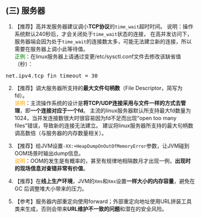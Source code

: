 

## (三) 服务器

1. 【推荐】高并发服务器建议调小**TCP协议**的`time_wait`超时时间。 说明：操作系统默认240秒后，才会关闭处于`time_wait`状态的连接，
在高并发访问下，服务器端会因为处于`time_wait`的连接数太多，可能无法建立新的连接，所以需要在服务器上调小此等待值。 
  <br><span style="color:green">正例</span>：在linux服务器上请通过变更/etc/sysctl.conf文件去修改该缺省值（秒）：
  <pre>net.ipv4.tcp_fin_timeout = 30</pre>
2. 【推荐】调大服务器所支持的**最大文件句柄数**（File Descriptor，简写为fd）。 
  <br><span style="color:orange">说明</span>：主流操作系统的设计是**将TCP/UDP连接采用与文件一样的方式去管理**，即**一个连接对应于一个fd**。
  主流的linux服务器默认所支持最大fd数量为1024，当并发连接数很大时很容易因为fd不足而出现“open too many files”错误，导致新的连接无法建立。 
  建议将linux服务器所支持的最大句柄数调高数倍（与服务器的内存数量相关）。 
3. 【推荐】给JVM设置`-XX:+HeapDumpOnOutOfMemoryError`参数，让JVM碰到OOM场景时输出dump信息。 
  <br><span style="color:orange">说明</span>：OOM的发生是有概率的，甚至有规律地相隔数月才出现一例，**出现时的现场信息对查错非常有价值**。 
4. 【推荐】在**线上生产环境**，JVM的`Xms`和`Xmx`设置**一样大小的内存容量**，避免在 GC 后调整堆大小带来的压力。 

5. 【参考】服务器内部重定向使用forward；外部重定向地址使用URL拼装工具类来生成，否则会带来**URL维护不一致的问题**和潜在的安全风险。 

